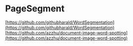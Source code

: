 # PageSegment
[https://github.com/githubharald/WordSegmentation](https://github.com/githubharald/WordSegmentation)
[https://github.com/azzhu/document-image-word-spotting](https://github.com/azzhu/document-image-word-spotting)
